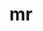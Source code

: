 ---
permalink: /engineering/projects/mr/
statsAvailable: sub-projects
sub_projects:
- project_email: mr-provisioner
  project_link_name: mr-provisioner
  project_maintainers: ''
  project_name: mr-provisioner
  project_patches_url: http://patches.linaro.org/api/projects/249/?format=json
  project_scm_url: ''
  project_url: https://github.com/mr-provisioner/mr-provisioner
- project_email: mr-provisioner-client
  project_link_name: mr-provisioner-client
  project_maintainers: ''
  project_name: mr-provisioner-client
  project_patches_url: http://patches.linaro.org/api/projects/254/?format=json
  project_scm_url: ''
  project_url: https://github.com/Linaro/mr-provisioner-client
title: mr
---